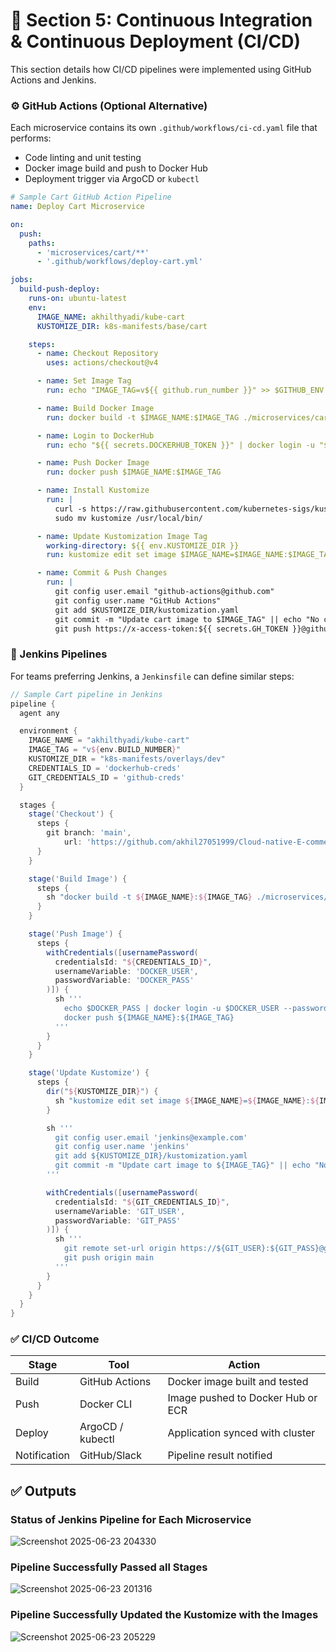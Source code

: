 # 🔄 Section 5: Continuous Integration & Continuous Deployment (CI/CD)

This section details how CI/CD pipelines were implemented using GitHub Actions and Jenkins.

### ⚙️ GitHub Actions (Optional Alternative)

Each microservice contains its own `.github/workflows/ci-cd.yaml` file that performs:

* Code linting and unit testing
* Docker image build and push to Docker Hub
* Deployment trigger via ArgoCD or `kubectl`

```yaml
# Sample Cart GitHub Action Pipeline
name: Deploy Cart Microservice

on:
  push:
    paths:
      - 'microservices/cart/**'
      - '.github/workflows/deploy-cart.yml'

jobs:
  build-push-deploy:
    runs-on: ubuntu-latest
    env:
      IMAGE_NAME: akhilthyadi/kube-cart
      KUSTOMIZE_DIR: k8s-manifests/base/cart

    steps:
      - name: Checkout Repository
        uses: actions/checkout@v4

      - name: Set Image Tag
        run: echo "IMAGE_TAG=v${{ github.run_number }}" >> $GITHUB_ENV

      - name: Build Docker Image
        run: docker build -t $IMAGE_NAME:$IMAGE_TAG ./microservices/cart

      - name: Login to DockerHub
        run: echo "${{ secrets.DOCKERHUB_TOKEN }}" | docker login -u "${{ secrets.DOCKERHUB_USERNAME }}" --password-stdin

      - name: Push Docker Image
        run: docker push $IMAGE_NAME:$IMAGE_TAG

      - name: Install Kustomize
        run: |
          curl -s https://raw.githubusercontent.com/kubernetes-sigs/kustomize/master/hack/install_kustomize.sh | bash
          sudo mv kustomize /usr/local/bin/

      - name: Update Kustomization Image Tag
        working-directory: ${{ env.KUSTOMIZE_DIR }}
        run: kustomize edit set image $IMAGE_NAME=$IMAGE_NAME:$IMAGE_TAG

      - name: Commit & Push Changes
        run: |
          git config user.email "github-actions@github.com"
          git config user.name "GitHub Actions"
          git add $KUSTOMIZE_DIR/kustomization.yaml
          git commit -m "Update cart image to $IMAGE_TAG" || echo "No changes to commit"
          git push https://x-access-token:${{ secrets.GH_TOKEN }}@github.com/${{ github.repository }}.git HEAD:main

```

### 🔨 Jenkins Pipelines 

For teams preferring Jenkins, a `Jenkinsfile` can define similar steps:

```groovy
// Sample Cart pipeline in Jenkins
pipeline {
  agent any

  environment {
    IMAGE_NAME = "akhilthyadi/kube-cart"
    IMAGE_TAG = "v${env.BUILD_NUMBER}"
    KUSTOMIZE_DIR = "k8s-manifests/overlays/dev"
    CREDENTIALS_ID = 'dockerhub-creds'
    GIT_CREDENTIALS_ID = 'github-creds'
  }

  stages {
    stage('Checkout') {
      steps {
        git branch: 'main',
            url: 'https://github.com/akhil27051999/Cloud-native-E-commerce-Platform-named-kubeshop.git'
      }
    }

    stage('Build Image') {
      steps {
        sh "docker build -t ${IMAGE_NAME}:${IMAGE_TAG} ./microservices/cart"
      }
    }

    stage('Push Image') {
      steps {
        withCredentials([usernamePassword(
          credentialsId: "${CREDENTIALS_ID}",
          usernameVariable: 'DOCKER_USER',
          passwordVariable: 'DOCKER_PASS'
        )]) {
          sh '''
            echo $DOCKER_PASS | docker login -u $DOCKER_USER --password-stdin
            docker push ${IMAGE_NAME}:${IMAGE_TAG}
          '''
        }
      }
    }

    stage('Update Kustomize') {
      steps {
        dir("${KUSTOMIZE_DIR}") {
          sh "kustomize edit set image ${IMAGE_NAME}=${IMAGE_NAME}:${IMAGE_TAG}"
        }

        sh '''
          git config user.email 'jenkins@example.com'
          git config user.name 'jenkins'
          git add ${KUSTOMIZE_DIR}/kustomization.yaml
          git commit -m "Update cart image to ${IMAGE_TAG}" || echo "No changes"
        '''

        withCredentials([usernamePassword(
          credentialsId: "${GIT_CREDENTIALS_ID}",
          usernameVariable: 'GIT_USER',
          passwordVariable: 'GIT_PASS'
        )]) {
          sh '''
            git remote set-url origin https://${GIT_USER}:${GIT_PASS}@github.com/akhil27051999/Cloud-native-E-commerce-Platform-named-kubeshop.git
            git push origin main
          '''
        }
      }
    }
  }
}
```

### ✅ CI/CD Outcome

| Stage        | Tool             | Action                            |
| ------------ | ---------------- | --------------------------------- |
| Build        | GitHub Actions   | Docker image built and tested     |
| Push         | Docker CLI       | Image pushed to Docker Hub or ECR |
| Deploy       | ArgoCD / kubectl | Application synced with cluster   |
| Notification | GitHub/Slack     | Pipeline result notified          |


## ✅ Outputs 

### Status of Jenkins Pipeline for Each Microservice 
![Screenshot 2025-06-23 204330](https://github.com/user-attachments/assets/aaa68fa9-dedd-432c-9825-121590e517c8)

### Pipeline Successfully Passed all Stages
![Screenshot 2025-06-23 201316](https://github.com/user-attachments/assets/dd66c97f-d5d7-44c6-8ba4-145ee8206788)

### Pipeline Successfully Updated the Kustomize with the Images
![Screenshot 2025-06-23 205229](https://github.com/user-attachments/assets/6b6113d5-a3f9-4a95-9ff7-826c4e780e79)
